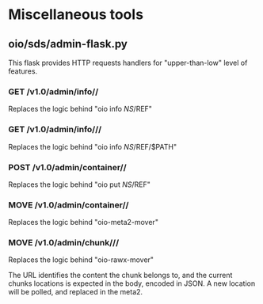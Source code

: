 # Miscellaneous tools

## oio/sds/admin-flask.py

This flask provides HTTP requests handlers for "upper-than-low" level of features.

### GET /v1.0/admin/info/<ns>/<ref>
Replaces the logic behind "oio info $NS/$REF"

### GET /v1.0/admin/info/<ns>/<ref>/<path>
Replaces the logic behind "oio info $NS/$REF/$PATH"

### POST /v1.0/admin/container/<ns>/<ref>
Replaces the logic behind "oio put $NS/$REF"

### MOVE /v1.0/admin/container/<ns>/<ref>
Replaces the logic behind "oio-meta2-mover"

### MOVE /v1.0/admin/chunk/<ns>/<ref>/<path>
Replaces the logic behind "oio-rawx-mover"

The URL identifies the content the chunk belongs to, and the current chunks locations is expected in the body, encoded in JSON.
A new location will be polled, and replaced in the meta2.

